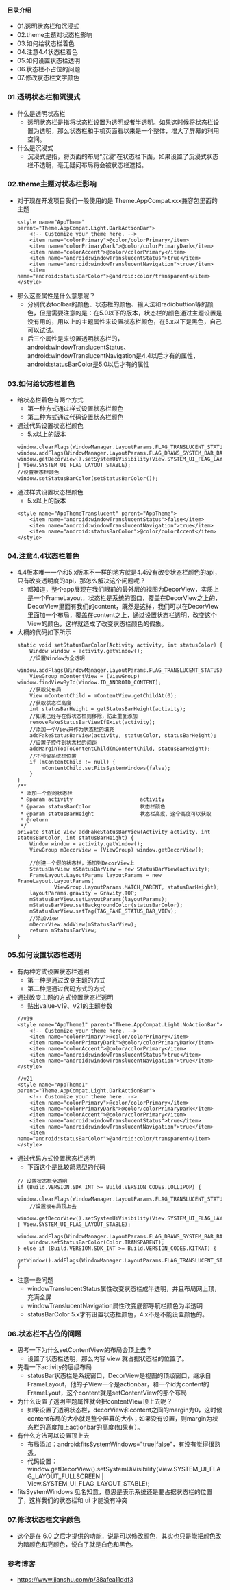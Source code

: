 #### 目录介绍
- 01.透明状态栏和沉浸式
- 02.theme主题对状态栏影响
- 03.如何给状态栏着色
- 04.注意4.4状态栏着色
- 05.如何设置状态栏透明
- 06.状态栏不占位的问题
- 07.修改状态栏文字颜色




### 01.透明状态栏和沉浸式
- 什么是透明状态栏
    - 透明状态栏是指将状态栏设置为透明或者半透明。如果这时候将状态栏设置为透明，那么状态栏和手机页面看以来是一个整体，增大了屏幕的利用空间。
- 什么是沉浸式
    - 沉浸式是指，将页面的布局“沉浸”在状态栏下面，如果设置了沉浸式状态栏不透明，毫无疑问布局将会被状态栏遮挡。
    


### 02.theme主题对状态栏影响
- 对于现在开发项目我们一般使用的是 Theme.AppCompat.xxx兼容包里面的主题
    ```
    <style name="AppTheme" parent="Theme.AppCompat.Light.DarkActionBar">
        <!-- Customize your theme here. -->
        <item name="colorPrimary">@color/colorPrimary</item>
        <item name="colorPrimaryDark">@color/colorPrimaryDark</item>
        <item name="colorAccent">@color/colorPrimary</item>
        <item name="android:windowTranslucentStatus">true</item>
        <item name="android:windowTranslucentNavigation">true</item>
        <item name="android:statusBarColor">@android:color/transparent</item>
    </style>
    ```
- 那么这些属性是什么意思呢？
    - 分别代表toolbar的颜色、状态栏的颜色、输入法和radiobuttion等的颜色，但是需要注意的是：在5.0以下的版本，状态栏的颜色通过主题设置是没有用的，用以上的主题属性来设置状态栏颜色，在5.x以下是黑色，自己可以试试。
    - 后三个属性是来设置透明状态栏的，android:windowTranslucentStatus、android:windowTranslucentNavigation是4.4以后才有的属性，android:statusBarColor是5.0以后才有的属性
      

### 03.如何给状态栏着色
- 给状态栏着色有两个方式
    - 第一种方式通过样式设置状态栏颜色
    - 第二种方式通过代码设置状态栏颜色
- 通过代码设置状态栏颜色
    - 5.x以上的版本
    ```
    window.clearFlags(WindowManager.LayoutParams.FLAG_TRANSLUCENT_STATUS);
    window.addFlags(WindowManager.LayoutParams.FLAG_DRAWS_SYSTEM_BAR_BACKGROUNDS);
    window.getDecorView().setSystemUiVisibility(View.SYSTEM_UI_FLAG_LAYOUT_FULLSCREEN | View.SYSTEM_UI_FLAG_LAYOUT_STABLE);
    //设置状态栏颜色
    window.setStatusBarColor(setStatusBarColor());
    ```
- 通过样式设置状态栏颜色
    - 5.x以上的版本
    ```
    <style name="AppThemeTranslucent" parent="AppTheme">
        <item name="android:windowTranslucentStatus">false</item>
        <item name="android:windowTranslucentNavigation">true</item>
        <item name="android:statusBarColor">@color/colorAccent</item>
    </style>
    ```





### 04.注意4.4状态栏着色
- 4.4版本唯一一个和5.x版本不一样的地方就是4.4没有改变状态栏颜色的api，只有改变透明度的api，那怎么解决这个问题呢？
    - 都知道，整个app展现在我们眼前的最外层的视图为DecorView，实质上是一个FrameLayout，状态栏是系统的窗口，覆盖在DecorView之上的，DecorView里面有我们的content，既然是这样，我们可以在DecorView里面加一个布局，覆盖在content之上，通过设置状态栏透明，改变这个View的颜色，这样就造成了改变状态栏颜色的假象。
- 大概的代码如下所示
    ```
    static void setStatusBarColor(Activity activity, int statusColor) {
        Window window = activity.getWindow();
        //设置Window为全透明
        window.addFlags(WindowManager.LayoutParams.FLAG_TRANSLUCENT_STATUS);
        ViewGroup mContentView = (ViewGroup) window.findViewById(Window.ID_ANDROID_CONTENT);
        //获取父布局
        View mContentChild = mContentView.getChildAt(0);
        //获取状态栏高度
        int statusBarHeight = getStatusBarHeight(activity);
        //如果已经存在假状态栏则移除，防止重复添加
        removeFakeStatusBarViewIfExist(activity);
        //添加一个View来作为状态栏的填充
        addFakeStatusBarView(activity, statusColor, statusBarHeight);
        //设置子控件到状态栏的间距
        addMarginTopToContentChild(mContentChild, statusBarHeight);
        //不预留系统栏位置
        if (mContentChild != null) {
            mContentChild.setFitsSystemWindows(false);
        }
    }
    /**
     * 添加一个假的状态栏
     * @param activity                      activity
     * @param statusBarColor                状态栏颜色
     * @param statusBarHeight               状态栏高度，这个高度可以获取
     * @return
     */
    private static View addFakeStatusBarView(Activity activity, int statusBarColor, int statusBarHeight) {
        Window window = activity.getWindow();
        ViewGroup mDecorView = (ViewGroup) window.getDecorView();
    
        //创建一个假的状态栏，添加到DecorView上
        StatusBarView mStatusBarView = new StatusBarView(activity);
        FrameLayout.LayoutParams layoutParams = new FrameLayout.LayoutParams(
                ViewGroup.LayoutParams.MATCH_PARENT, statusBarHeight);
        layoutParams.gravity = Gravity.TOP;
        mStatusBarView.setLayoutParams(layoutParams);
        mStatusBarView.setBackgroundColor(statusBarColor);
        mStatusBarView.setTag(TAG_FAKE_STATUS_BAR_VIEW);
        //添加view
        mDecorView.addView(mStatusBarView);
        return mStatusBarView;
    }
    ```



### 05.如何设置状态栏透明
- 有两种方式设置状态栏透明
    - 第一种是通过改变主题的方式
    - 第二种是通过代码方式的方式
- 通过改变主题的方式设置状态栏透明
    - 贴出value-v19、v21的主题参数
    ```
    //v19
    <style name="AppTheme1" parent="Theme.AppCompat.Light.NoActionBar">
        <!-- Customize your theme here. -->
        <item name="colorPrimary">@color/colorPrimary</item>
        <item name="colorPrimaryDark">@color/colorPrimaryDark</item>
        <item name="colorAccent">@color/colorPrimary</item>
        <item name="android:windowTranslucentStatus">true</item>
        <item name="android:windowTranslucentNavigation">true</item>
    </style>
    
    //v21
    <style name="AppTheme1" parent="Theme.AppCompat.Light.DarkActionBar">
        <!-- Customize your theme here. -->
        <item name="colorPrimary">@color/colorPrimary</item>
        <item name="colorPrimaryDark">@color/colorPrimaryDark</item>
        <item name="colorAccent">@color/colorPrimary</item>
        <item name="android:windowTranslucentStatus">true</item>
        <item name="android:windowTranslucentNavigation">true</item>
        <item name="android:statusBarColor">@android:color/transparent</item>
    </style>
    ```
- 通过代码方式设置状态栏透明
    - 下面这个是比较简易型的代码
    ```
    // 设置状态栏全透明
    if (Build.VERSION.SDK_INT >= Build.VERSION_CODES.LOLLIPOP) {
        window.clearFlags(WindowManager.LayoutParams.FLAG_TRANSLUCENT_STATUS);
        //设置根布局顶上去
        window.getDecorView().setSystemUiVisibility(View.SYSTEM_UI_FLAG_LAYOUT_FULLSCREEN | View.SYSTEM_UI_FLAG_LAYOUT_STABLE);
        window.addFlags(WindowManager.LayoutParams.FLAG_DRAWS_SYSTEM_BAR_BACKGROUNDS);
        window.setStatusBarColor(Color.TRANSPARENT);
    } else if (Build.VERSION.SDK_INT >= Build.VERSION_CODES.KITKAT) {
        getWindow().addFlags(WindowManager.LayoutParams.FLAG_TRANSLUCENT_STATUS);
    }
    ```
- 注意一些问题
    - windowTranslucentStatus属性改变状态栏成半透明，并且布局网上顶，充满全屏
    - windowTranslucentNavigation属性改变底部导航栏颜色为半透明
    - statusBarColor 5.x才有设置状态栏颜色，4.x不是不能设置颜色的。



### 06.状态栏不占位的问题
- 思考一下为什么setContentView的布局会顶上去？
    - 设置了状态栏透明，那么内容 view 就占据状态栏的位置了。
- 先看一下activity的层级布局
    - statusBar状态栏是系统窗口，DecorView是视图的顶级窗口，继承自FrameLayout，他的子View一个是actionbar，和一个id为content的FrameLyout，这个content就是setContentView的那个布局
- 为什么设置了透明主题属性就会把contentView顶上去呢？
    - 如果设置了透明状态栏，decorView和content之间的margin为0，这时候content布局的大小就是整个屏幕的大小；如果没有设置，则margin为状态栏的高度加上actionbar的高度(如果有）。
- 有什么方法可以设置顶上去
    - 布局添加：android:fitsSystemWindows="true|false"，有没有觉得很熟悉。
    - 代码设置：window.getDecorView().setSystemUiVisibility(View.SYSTEM_UI_FLAG_LAYOUT_FULLSCREEN | View.SYSTEM_UI_FLAG_LAYOUT_STABLE);
- fitsSystemWindows 见名知意，意思是表示系统还是要占据状态栏的位置了，这样我们的状态栏和 ui 才能没有冲突



### 07.修改状态栏文字颜色
- 这个是在 6.0 之后才提供的功能，说是可以修改颜色，其实也只是能把颜色改为暗颜色和亮颜色，说白了就是白色和黑色。



### 参考博客
- https://www.jianshu.com/p/38afea11ddf3
























